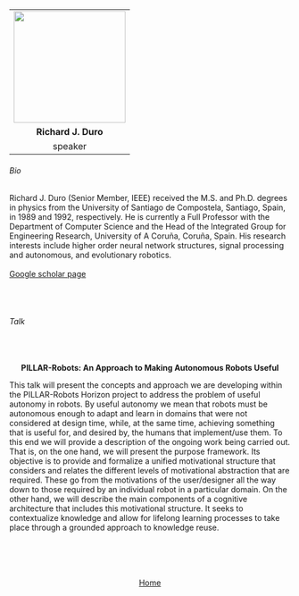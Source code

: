 ---
---

<br>
<br>


<div align="center">
  <table class="row">
    <tr>
    <td style="text-align: center"><img src="https://www.jautomatica.es/2019/wp-content/uploads/2018/09/Richard.jpg" style="width:200px;height:200px;"></td>
  </tr>
  <tr>
    <td style="text-align: center"><b>Richard J. Duro</b></td>
  </tr>
  <tr>
    <td style="text-align: center">speaker</td>
  </tr>
  </table>
</div>




###### Bio


Richard J. Duro (Senior Member, IEEE) received the M.S. and Ph.D. degrees in physics from the University of Santiago de Compostela, Santiago, Spain, in 1989 and 1992, respectively. He is currently a Full Professor with the Department of Computer Science and the Head of the Integrated Group for Engineering Research, University of A Coruña, Coruña, Spain. His research interests include higher order neural network structures, signal processing and autonomous, and evolutionary robotics. 
<br>
<br>
<a href="https://scholar.google.com/citations?user=XhXX7ZkAAAAJ&hl=en">Google scholar page</a>

<br>
<br>


###### Talk

<br>
<br>


<div align="center">
	<b>PILLAR-Robots: An Approach to Making Autonomous Robots Useful</b>
</div>


This talk will present the concepts and approach we are developing within the PILLAR-Robots Horizon project to address the problem of useful autonomy in robots. By useful autonomy we mean that robots must be autonomous enough to adapt and learn in domains that were not considered at design time, while, at the same time, achieving something that is useful for, and desired by, the humans that implement/use them. To this end we will provide a description of the ongoing work being carried out. That is, on the one hand, we will present the purpose framework. Its objective is to provide and formalize a unified motivational structure that considers and relates the different levels of motivational abstraction that are required. These go from the motivations of the user/designer all the way down to those required by an individual robot in a particular domain. On the other hand, we will describe the main components of a cognitive architecture that includes this motivational structure. It seeks to contextualize knowledge and allow for lifelong learning processes to take place through a grounded approach to knowledge reuse.




<br>
<br>
<br>
<br>


<div align="center">
	<a href="https://imolconf2023.github.io/">Home</a>
</div>

<br>
<br>

